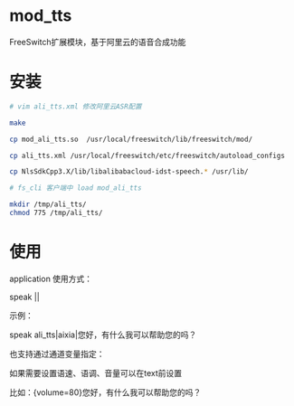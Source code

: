 # mod_tts
FreeSwitch扩展模块，基于阿里云的语音合成功能



# 安装

```sh
# vim ali_tts.xml 修改阿里云ASR配置

make

cp mod_ali_tts.so  /usr/local/freeswitch/lib/freeswitch/mod/

cp ali_tts.xml /usr/local/freeswitch/etc/freeswitch/autoload_configs

cp NlsSdkCpp3.X/lib/libalibabacloud-idst-speech.* /usr/lib/

# fs_cli 客户端中 load mod_ali_tts

mkdir /tmp/ali_tts/
chmod 775 /tmp/ali_tts/
```



# 使用

application 使用方式：

speak  <engine>|<voice>|<text>

示例：

speak ali_tts|aixia|您好，有什么我可以帮助您的吗？



也支持通过通道变量指定：

<action application="set" data="tts_engine=ali_tts"/>

<action application="set" data="tts_voice=aixia"/>

<action application="speak" data="您好，有什么我可以帮助您的吗？"/>



如果需要设置语速、语调、音量可以在text前设置

 比如：{volume=80}您好，有什么我可以帮助您的吗？


